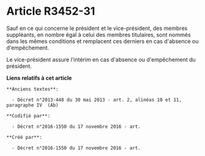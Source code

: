 # Article R3452-31

Sauf en ce qui concerne le président et le vice-président, des membres suppléants, en nombre égal à celui des membres
titulaires, sont nommés dans les mêmes conditions et remplacent ces derniers en cas d'absence ou d'empêchement.

Le vice-président assure l'intérim en cas d'absence ou d'empêchement du président.

**Liens relatifs à cet article**

	**Anciens textes**:

	  - Décret n°2013-448 du 30 mai 2013 - art. 2, alinéas 10 et 11, paragraphe IV  (Ab)

	**Codifié par**:

	  - Décret n°2016-1550 du 17 novembre 2016 - art.

	**Créé par**:

	  - Décret n°2016-1550 du 17 novembre 2016 - art.
